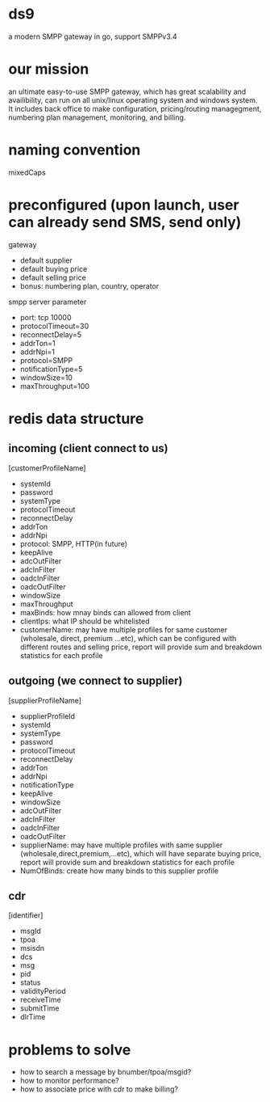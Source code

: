 # ds9
a modern SMPP gateway in go, support SMPPv3.4

# our mission
an ultimate easy-to-use SMPP gateway, which has great scalability and availibility, can run on all unix/linux operating system and windows system.
It includes back office to make configuration, pricing/routing managegment, numbering plan management, monitoring, and billing.

# naming convention
mixedCaps

# preconfigured (upon launch, user can already send SMS, send only)
gateway
- default supplier
- default buying price
- default selling price
- bonus: numbering plan, country, operator

smpp server parameter
- port: tcp 10000
- protocolTimeout=30
- reconnectDelay=5
- addrTon=1
- addrNpi=1
- protocol=SMPP
- notificationType=5
- windowSize=10
- maxThroughput=100


# redis data structure
## incoming (client connect to us)
[customerProfileName] 
 - systemId
 - password
 - systemType
 - protocolTimeout
 - reconnectDelay
 - addrTon
 - addrNpi
 - protocol:  SMPP, HTTP(in future)
 - keepAlive
 - adcOutFilter
 - adcInFilter
 - oadcInFilter
 - oadcOutFilter
 - windowSize
 - maxThroughput
 - maxBinds: how mnay binds can allowed from client
 - clientIps: what IP should be whitelisted
 - customerName: may have multiple profiles for same customer (wholesale, direct, premium ...etc), which can be configured with different routes and selling price, report will provide sum and breakdown statistics for each profile


## outgoing (we connect to supplier)
[supplierProfileName]
- supplierProfileId
- systemId
- systemType
- password
- protocolTimeout
- reconnectDelay
- addrTon
- addrNpi
- notificationType
- keepAlive
- windowSize
- adcOutFilter
- adcInFilter
- oadcInFilter
- oadcOutFilter
- supplierName: may have multiple profiles with same supplier (wholesale,direct,premium,...etc), which will have separate buying price, report will provide sum and breakdown statistics for each profile
- NumOfBinds: create how many binds to this supplier profile

## cdr
[identifier]
- msgId
- tpoa
- msisdn
- dcs
- msg
- pid
- status
- validityPeriod
- receiveTime
- submitTime
- dlrTime


# problems to solve

- how to search a message by bnumber/tpoa/msgid?
- how to monitor performance?
- how to associate price with cdr to make billing?

